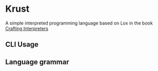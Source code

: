 # Krust
A simple interpreted programming language based on Lox in the book [Crafting Interpreters](https://craftinginterpreters.com/)

## CLI Usage

## Language grammar
